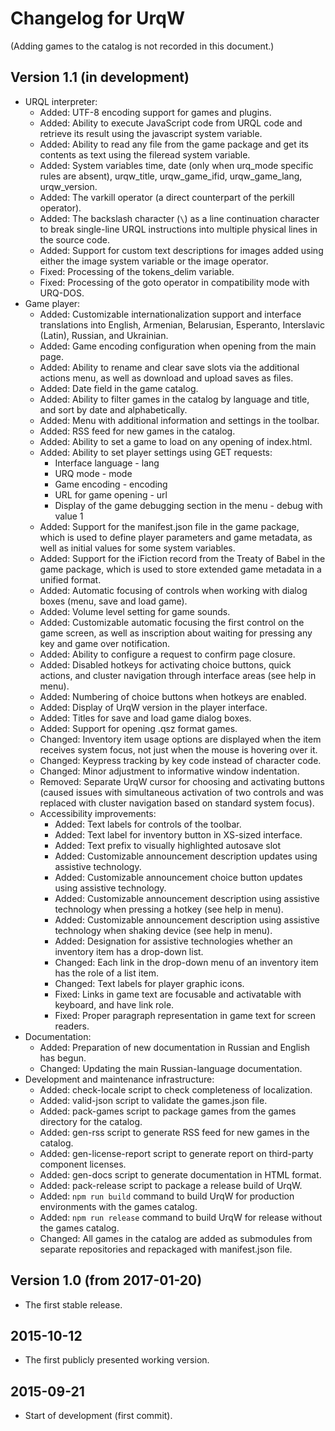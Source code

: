 # Changelog for UrqW

(Adding games to the catalog is not recorded in this document.)

## Version 1.1 (in development)

* URQL interpreter:
	+ Added: UTF-8 encoding support for games and plugins.
	+ Added: Ability to execute JavaScript code from URQL code and retrieve its result using the javascript system variable.
	+ Added: Ability to read any file from the game package and get its contents as text using the fileread system variable.
	+ Added: System variables time, date (only when urq_mode specific rules are absent), urqw_title, urqw_game_ifid, urqw_game_lang, urqw_version.
	+ Added: The varkill operator (a direct counterpart of the perkill operator).
	+ Added: The backslash character (`\`) as a line continuation character to break single-line URQL instructions into multiple physical lines in the source code.
	+ Added: Support for custom text descriptions for images added using either the image system variable or the image operator.
	+ Fixed: Processing of the tokens_delim variable.
	+ Fixed: Processing of the goto operator in compatibility mode with URQ-DOS.
* Game player:
	+ Added: Customizable internationalization support and interface translations into English, Armenian, Belarusian, Esperanto, Interslavic (Latin), Russian, and Ukrainian.
	+ Added: Game encoding configuration when opening from the main page.
	+ Added: Ability to rename and clear save slots via the additional actions menu, as well as download and upload saves as files.
	+ Added: Date field in the game catalog.
	+ Added: Ability to filter games in the catalog by language and title, and sort by date and alphabetically.
	+ Added: Menu with additional information and settings in the toolbar.
	+ Added: RSS feed for new games in the catalog.
	+ Added: Ability to set a game to load on any opening of index.html.
	+ Added: Ability to set player settings using GET requests:
		- Interface language - lang
		- URQ mode - mode
		- Game encoding - encoding
		- URL for game opening - url
		- Display of the game debugging section in the menu - debug with value 1
	+ Added: Support for the manifest.json file in the game package, which is used to define player parameters and game metadata, as well as initial values for some system variables.
	+ Added: Support for the iFiction record from the Treaty of Babel in the game package, which is used to store extended game metadata in a unified format.
	+ Added: Automatic focusing of controls when working with dialog boxes (menu, save and load game).
	+ Added: Volume level setting for game sounds.
	+ Added: Customizable automatic focusing the first control on the game screen, as well as inscription about waiting for pressing any key and game over notification.
	+ Added: Ability to configure a request to confirm page closure.
	+ Added: Disabled  hotkeys for activating choice buttons, quick actions, and cluster navigation through interface areas (see help in menu).
	+ Added: Numbering of choice buttons when hotkeys are enabled.
	+ Added: Display of UrqW version in the player interface.
	+ Added: Titles for save and load game dialog boxes.
	+ Added: Support for opening .qsz format games.
	+ Changed: Inventory item usage options are displayed when the item receives system focus, not just when the mouse is hovering over it.
	+ Changed: Keypress tracking by key code instead of character code.
	+ Changed: Minor adjustment to informative window indentation.
	+ Removed: Separate UrqW cursor for choosing and activating buttons (caused issues with simultaneous activation of two controls and was replaced with cluster navigation based on standard system focus).
	+ Accessibility improvements:
		- Added: Text labels for controls of the toolbar.
		- Added: Text label for inventory button in XS-sized interface.
		- Added: Text prefix to visually highlighted autosave slot
		- Added: Customizable announcement description updates using assistive technology.
		- Added: Customizable announcement choice button updates using assistive technology.
		- Added: Customizable announcement description using assistive technology when pressing a hotkey (see help in menu).
		- Added: Customizable announcement description using assistive technology when shaking device (see help in menu).
		- Added: Designation  for assistive technologies whether an inventory item has a drop-down list.
		- Changed: Each link in the drop-down menu of an inventory item has the role of a list item.
		- Changed: Text labels for player graphic icons.
		- Fixed: Links in game text are focusable and activatable with keyboard, and have link role.
		- Fixed: Proper paragraph representation in game text for screen readers.
* Documentation:
	+ Added: Preparation of new documentation in Russian and English has begun.
	+ Changed: Updating the main Russian-language documentation.
* Development and maintenance infrastructure:
	+ Added: check-locale script to check completeness of localization.
	+ Added: valid-json script to validate the games.json file.
	+ Added: pack-games script to package games from the games directory for the catalog.
	+ Added: gen-rss script to generate RSS feed for new games in the catalog.
	+ Added: gen-license-report script to generate report on third-party component licenses.
	+ Added: gen-docs script to generate documentation in HTML format.
	+ Added: pack-release script to package a release build of UrqW.
	+ Added: `npm run build` command to build UrqW for production environments with the games catalog.
	+ Added: `npm run release` command to build UrqW for release without the games catalog.
	+ Changed: All games in the catalog are added as submodules from separate repositories and repackaged with manifest.json file.

## Version 1.0 (from 2017-01-20)

* The first stable release.

## 2015-10-12

* The first publicly presented working version.

## 2015-09-21

* Start of development (first commit).
